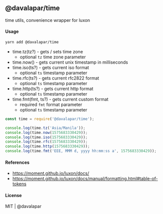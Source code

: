 ## @davalapar/time

time utils, convenience wrapper for luxon

#### Usage

```sh
yarn add @davalapar/time
```

- time.tz(tz?) - gets / sets time zone
  - optional `tz` time zone parameter
- time.now() - gets current unix timestamp in milliseconds
- time.iso(ts?) - gets current iso format
  - optional `ts` timestamp parameter
- time.rfc(ts?) - gets current rfc2822 format
  - optional `ts` timestamp parameter
- time.http(ts?) - gets current http format
  - optional `ts` timestamp parameter
- time.fmt(fmt, ts?) - gets current custom format
  - required `fmt` format parameter
  - optional `ts` timestamp parameter

```js
const time = require('@davalapar/time');

console.log(time.tz('Asia/Manila'));
console.log(time.now(1575683330429));
console.log(time.iso(1575683330429));
console.log(time.rfc(1575683330429));
console.log(time.http(1575683330429));
console.log(time.fmt('EEE, MMM d, yyyy hh:mm:ss a', 1575683330429));
```

#### References

- https://moment.github.io/luxon/docs/
- https://moment.github.io/luxon/docs/manual/formatting.html#table-of-tokens

#### License

MIT | @davalapar